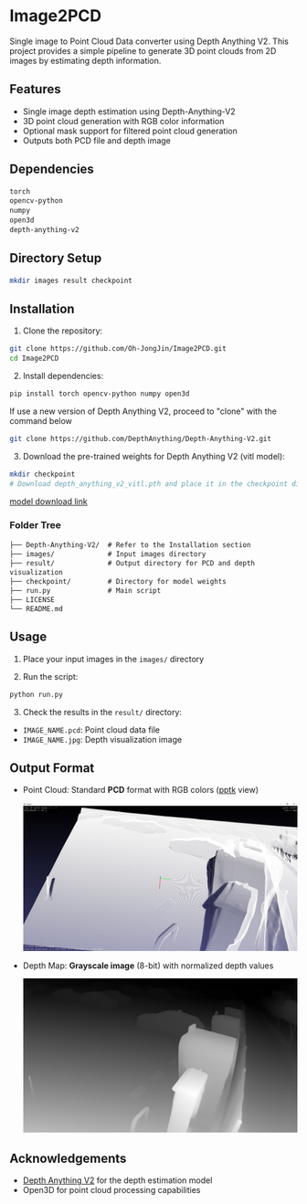 # Image2PCD

Single image to Point Cloud Data converter using Depth Anything V2. 
This project provides a simple pipeline to generate 3D point clouds from 2D images by estimating depth information.



## Features
- Single image depth estimation using Depth-Anything-V2
- 3D point cloud generation with RGB color information
- Optional mask support for filtered point cloud generation
- Outputs both PCD file and depth image





## Dependencies
```bash
torch
opencv-python
numpy
open3d
depth-anything-v2
```





## Directory Setup

```bash
mkdir images result checkpoint
```





## Installation

1. Clone the repository:
```bash
git clone https://github.com/Oh-JongJin/Image2PCD.git
cd Image2PCD
```

2. Install dependencies:
```bash
pip install torch opencv-python numpy open3d
```

If use a new version of Depth Anything V2, proceed to "clone" with the command below

```bash
git clone https://github.com/DepthAnything/Depth-Anything-V2.git
```

3. Download the pre-trained weights for Depth Anything V2 (vitl model):

```bash
mkdir checkpoint
# Download depth_anything_v2_vitl.pth and place it in the checkpoint directory
```

[model download link](https://github.com/DepthAnything/Depth-Anything-V2?tab=readme-ov-file#pre-trained-models)





### Folder Tree

```
├── Depth-Anything-V2/	# Refer to the Installation section
├── images/             # Input images directory
├── result/         	# Output directory for PCD and depth visualization
├── checkpoint/     	# Directory for model weights
├── run.py         		# Main script
├── LICENSE
└── README.md
```





## Usage

1. Place your input images in the `images/` directory

2. Run the script:
```bash
python run.py
```

3. Check the results in the `result/` directory:
- `IMAGE_NAME.pcd`: Point cloud data file
- `IMAGE_NAME.jpg`: Depth visualization image





## Output Format
- Point Cloud: Standard **PCD** format with RGB colors ([pptk](https://github.com/heremaps/pptk) view)

  ![Pointcloud](./assets/Pointcloud.jpg)
- Depth Map: **Grayscale image** (8-bit) with normalized depth values

  ![Depth_image](./assets/Depth_image.jpg)







## Acknowledgements
- [Depth Anything V2](https://github.com/DepthAnything/Depth-Anything-V2) for the depth estimation model
- Open3D for point cloud processing capabilities

